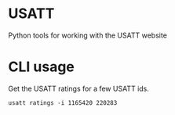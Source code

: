 # USATT

Python tools for working with the USATT website

# CLI usage

Get the USATT ratings for a few USATT ids.
```shell
usatt ratings -i 1165420 220283
```

